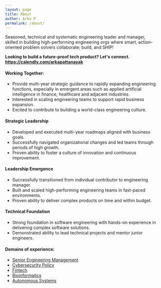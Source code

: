 ```yaml
---
layout: page
title: About
author: Arka P
permalink: /about/
---
```


Seasoned, technical and systematic engineering leader and manager, skilled in building high-performing engineering orgs where smart, action-oriented problem solvers collaborate; build, and SHIP!

**Looking to build a future-proof tech product? Let's connect. <https://calendly.com/arkapattanayak>**

#### Working Together:

- Provide multi-year strategic guidance to rapidly expanding engineering functions, especially in emergent areas such as applied artificial intelligence in finance, healthcare and adjacent industries.
- Interested in scaling engineering teams to support rapid business expansion.
- Excited to contribute to building a world-class engineering culture.

#### Strategic Leadership

- Developed and executed multi-year roadmaps aligned with business goals.
- Successfully navigated organizational changes and led teams through periods of high growth.
- Proven ability to foster a culture of innovation and continuous improvement.

#### Leadership Emergence

- Successfully transitioned from individual contributor to engineering manager.
- Built and scaled high-performing engineering teams in fast-paced environments.
- Proven ability to deliver complex products on time and within budget.

#### Technical Foundation

- Strong foundation in software engineering with hands-on experience in delivering complex software solutions.
- Demonstrated ability to lead technical projects and mentor junior engineers.

#### Domains of experience:

- [Senior Engineering Management](https://www.platohq.com/@arka-pattanayak-60671430)
- [Cybersecurity Policy](https://pe.gatech.edu/degrees/cybersecurity)
- [Fintech](https://www.braintreepayments.com/)
- [Bioinformatics](https://medicine.osu.edu/departments/biomedical-informatics)
- [Autonomous Systems](https://columbusstartupweek2016.sched.com/workmailap)
